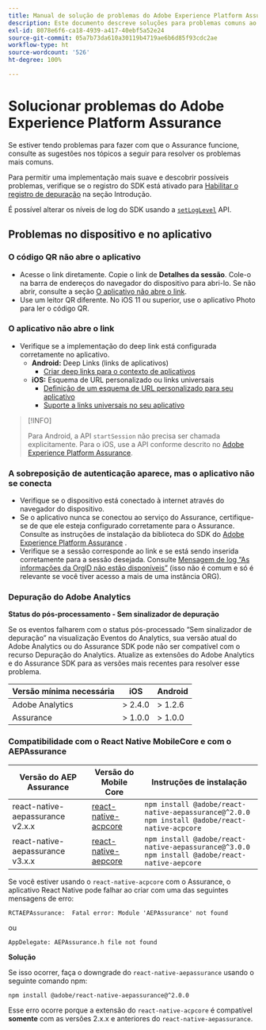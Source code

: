 ```yaml
---
title: Manual de solução de problemas do Adobe Experience Platform Assurance
description: Este documento descreve soluções para problemas comuns ao usar o Adobe Experience Platform Assurance.
exl-id: 8078e6f6-ca18-4939-a417-40ebf5a52e24
source-git-commit: 05a7b73da610a30119b4719ae6b6d85f93cdc2ae
workflow-type: ht
source-wordcount: '526'
ht-degree: 100%

---
```


# Solucionar problemas do Adobe Experience Platform Assurance

Se estiver tendo problemas para fazer com que o Assurance funcione, consulte as sugestões nos tópicos a seguir para resolver os problemas mais comuns.

Para permitir uma implementação mais suave e descobrir possíveis problemas, verifique se o registro do SDK está ativado para [Habilitar o registro de depuração](https://developer.adobe.com/client-sdks/documentation/getting-started/enable-debug-logging/) na seção Introdução.

É possível alterar os níveis de log do SDK usando a [`setLogLevel`](https://developer.adobe.com/client-sdks/documentation/mobile-core/api-reference/#setloglevel) API.

## Problemas no dispositivo e no aplicativo

### O código QR não abre o aplicativo

* Acesse o link diretamente. Copie o link de **Detalhes da sessão**. Cole-o na barra de endereços do navegador do dispositivo para abri-lo. Se não abrir, consulte a seção [O aplicativo não abre o link](#app-does-not-open-link).
* Use um leitor QR diferente. No iOS 11 ou superior, use o aplicativo Photo para ler o código QR.

### O aplicativo não abre o link

* Verifique se a implementação do deep link está configurada corretamente no aplicativo.
   * **Android:** Deep Links (links de aplicativos)
      * [Criar deep links para o contexto de aplicativos](https://developer.android.com/training/app-links/deep-linking?hl=pt-br)
   * **iOS:** Esquema de URL personalizado ou links universais
      * [Definição de um esquema de URL personalizado para seu aplicativo](https://developer.apple.com/documentation/uikit/inter-process_communication/allowing_apps_and_websites_to_link_to_your_content/defining_a_custom_url_scheme_for_your_app)
      * [Suporte a links universais no seu aplicativo](https://developer.apple.com/documentation/uikit/inter-process_communication/allowing_apps_and_websites_to_link_to_your_content/supporting_universal_links_in_your_app)

>[!INFO]
>
>Para Android, a API `startSession` não precisa ser chamada explicitamente. Para o iOS, use a API conforme descrito no [Adobe Experience Platform Assurance](https://developer.adobe.com/client-sdks/documentation/platform-assurance-sdk/#register-aepassurance-with-mobile-core).

### A sobreposição de autenticação aparece, mas o aplicativo não se conecta

* Verifique se o dispositivo está conectado à internet através do navegador do dispositivo.
* Se o aplicativo nunca se conectou ao serviço do Assurance, certifique-se de que ele esteja configurado corretamente para o Assurance. Consulte as instruções de instalação da biblioteca do SDK do [Adobe Experience Platform Assurance](./tutorials/implement-assurance.md) .
* Verifique se a sessão corresponde ao link e se está sendo inserida corretamente para a sessão desejada. Consulte [Mensagem de log “As informações da OrgID não estão disponíveis”](https://developer.adobe.com/client-sdks/documentation/platform-assurance-sdk/common-issues/#orgid-information-is-not-available) (isso não é comum e só é relevante se você tiver acesso a mais de uma instância ORG).

### Depuração do Adobe Analytics

**Status do pós-processamento - Sem sinalizador de depuração**

Se os eventos falharem com o status pós-processado “Sem sinalizador de depuração” na visualização Eventos do Analytics, sua versão atual do Adobe Analytics ou do Assurance SDK pode não ser compatível com o recurso Depuração do Analytics.
Atualize as extensões do Adobe Analytics e do Assurance SDK para as versões mais recentes para resolver esse problema.

| Versão mínima necessária | iOS | Android |
| --------------------------- | --- | ------- |
| Adobe Analytics | > 2.4.0 | > 1.2.6 |
| Assurance | > 1.0.0 | > 1.0.0 |

### Compatibilidade com o React Native MobileCore e com o AEPAssurance

| Versão do AEP Assurance | Versão do Mobile Core | Instruções de instalação |
| --------------------- | ------------------- | ------------------- |
| react-native-aepassurance v2.x.x | [react-native-acpcore](https://www.npmjs.com/package/@adobe/react-native-acpcore) | `npm install @adobe/react-native-aepassurance@^2.0.0` <br/>`npm install @adobe/react-native-acpcore` |
| react-native-aepassurance v3.x.x | [react-native-aepcore](https://www.npmjs.com/package/@adobe/react-native-aepcore) | `npm install @adobe/react-native-aepassurance@^3.0.0` <br/>`npm install @adobe/react-native-aepcore` |

Se você estiver usando o `react-native-acpcore` com o Assurance, o aplicativo React Native pode falhar ao criar com uma das seguintes mensagens de erro:

```
RCTAEPAssurance:  Fatal error: Module 'AEPAssurance' not found
```

ou

```
AppDelegate: AEPAssurance.h file not found
```

**Solução**

Se isso ocorrer, faça o downgrade do `react-native-aepassurance` usando o seguinte comando npm:

```shell
npm install @adobe/react-native-aepassurance@^2.0.0
```

Esse erro ocorre porque a extensão do `react-native-acpcore` é compatível **somente** com as versões 2.x.x e anteriores do `react-native-aepassurance`.
